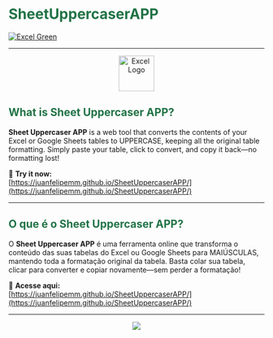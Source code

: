 # <span style="color:#217346;">SheetUppercaserAPP</span>  
[![Excel Green](https://img.shields.io/badge/Made%20for-Excel-217346?style=flat-square&logo=microsoft-excel&logoColor=white)](https://juanfelipemm.github.io/SheetUppercaserAPP/)

---

<p align="center">
  <img src="https://upload.wikimedia.org/wikipedia/commons/7/73/Microsoft_Excel_2013-2019_logo.svg" alt="Excel Logo" width="70"/>
</p>

## <span style="color:#217346;">What is Sheet Uppercaser APP?</span>

**Sheet Uppercaser APP** is a web tool that converts the contents of your Excel or Google Sheets tables to UPPERCASE, keeping all the original table formatting. Simply paste your table, click to convert, and copy it back—no formatting lost!

🔗 **Try it now:**  
[https://juanfelipemm.github.io/SheetUppercaserAPP/](https://juanfelipemm.github.io/SheetUppercaserAPP/)

---

## <span style="color:#217346;">O que é o Sheet Uppercaser APP?</span>

O **Sheet Uppercaser APP** é uma ferramenta online que transforma o conteúdo das suas tabelas do Excel ou Google Sheets para MAIÚSCULAS, mantendo toda a formatação original da tabela. Basta colar sua tabela, clicar para converter e copiar novamente—sem perder a formatação!

🔗 **Acesse aqui:**  
[https://juanfelipemm.github.io/SheetUppercaserAPP/](https://juanfelipemm.github.io/SheetUppercaserAPP/)

---

<p align="center">
  <img src="https://img.shields.io/badge/Excel%20Green-217346?style=for-the-badge&logo=microsoft-excel&logoColor=white"/>
</p>
